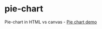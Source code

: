 # pie-chart
Pie-chart in HTML vs canvas - <a href="https://codepen.io/ManuelBv/pen/NBbZZa">Pie chart demo</a>
